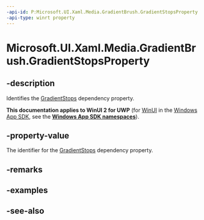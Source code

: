 ```yaml
---
-api-id: P:Microsoft.UI.Xaml.Media.GradientBrush.GradientStopsProperty
-api-type: winrt property
---
```


<!-- Property syntax
public Windows.UI.Xaml.DependencyProperty GradientStopsProperty { get; }
-->

# Microsoft.UI.Xaml.Media.GradientBrush.GradientStopsProperty

## -description
Identifies the [GradientStops](gradientbrush_gradientstops.md) dependency property.

**This documentation applies to WinUI 2 for UWP** (for [WinUI](/windows/apps/winui/winui3/) in the [Windows App SDK](/windows/apps/windows-app-sdk/), see the **[Windows App SDK namespaces](/windows/windows-app-sdk/api/winrt/)**).

## -property-value
The identifier for the [GradientStops](gradientbrush_gradientstops.md) dependency property.

## -remarks

## -examples

## -see-also
